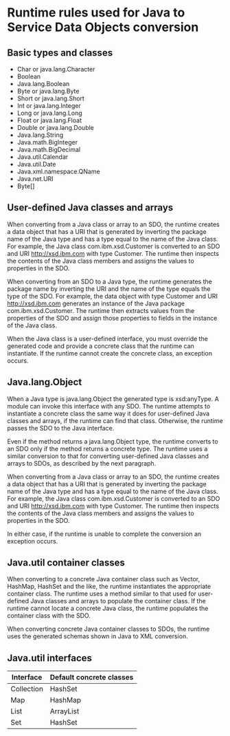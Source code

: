 <!-- image -->

# Runtime rules used for Java to Service Data Objects conversion

## Basic types and classes

- Char or java.lang.Character
- Boolean
- Java.lang.Boolean
- Byte or java.lang.Byte
- Short or java.lang.Short
- Int or java.lang.Integer
- Long or java.lang.Long
- Float or java.lang.Float
- Double or java.lang.Double
- Java.lang.String
- Java.math.BigInteger
- Java.math.BigDecimal
- Java.util.Calendar
- Java.util.Date
- Java.xml.namespace.QName
- Java.net.URI
- Byte[]

## User-defined Java classes and arrays

When converting from a Java class or array to an SDO, the runtime creates a data object
that has a URI that is generated by inverting the package name of the Java type and has a type equal to
the name of the Java class. For example, the Java class com.ibm.xsd.Customer is converted
to an SDO and URI http://xsd.ibm.com with type Customer. The runtime then
inspects the contents of the Java class members and assigns the values to properties in the SDO.

When converting from an SDO to a Java type, the runtime generates
the package name by inverting the URI and the name of the type equals the type of the SDO. For
example, the data object with type Customer and URI http://xsd.ibm.com
generates an instance of the Java package com.ibm.xsd.Customer. The runtime then
extracts values from the properties of the SDO and assign those properties to fields in the instance
of the Java
class.

When the Java class is a user-defined interface, you must override the generated code and provide a
concrete class that the runtime can instantiate. If the runtime cannot create the concrete class, an
exception occurs.

## Java.lang.Object

When a Java type is java.lang.Object the generated type is xsd:anyType. A module can invoke this
interface with any SDO. The runtime attempts to instantiate a concrete class the same way it does
for user-defined Java classes and arrays, if the runtime can find that class. Otherwise, the runtime passes the
SDO to the Java interface.

Even if the method returns a java.lang.Object type, the runtime converts to an SDO only if the
method returns a concrete type. The runtime uses a similar conversion to that for converting
user-defined Java classes and arrays to SDOs, as described by the next paragraph.

When converting from a Java class or array to an SDO, the runtime creates a data object
that has a URI that is generated by inverting the package name of the Java type and has a type equal to
the name of the Java class. For example, the Java class com.ibm.xsd.Customer is converted
to an SDO and URI http://xsd.ibm.com with type Customer. The runtime then
inspects the contents of the Java class members and assigns the values to properties in the SDO.

In either case, if the runtime is unable to complete the conversion an
exception occurs.

## Java.util container classes

When converting to a concrete Java container class such as Vector, HashMap, HashSet and the like, the
runtime instantiates the appropriate container class. The runtime uses a method similar to that used
for user-defined Java classes and arrays to populate the container class. If the runtime cannot locate a
concrete Java class, the runtime populates the container class with the SDO.

When converting concrete Java container classes to SDOs, the runtime uses the generated schemas shown
in Java
to XML conversion.

## Java.util interfaces

| Interface   | Default concrete classes   |
|-------------|----------------------------|
| Collection  | HashSet                    |
| Map         | HashMap                    |
| List        | ArrayList                  |
| Set         | HashSet                    |

<!-- image -->